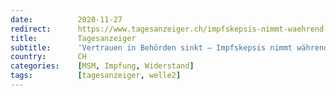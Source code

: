 ```yaml
---
date:          2020-11-27
redirect:      https://www.tagesanzeiger.ch/impfskepsis-nimmt-waehrend-der-zweiten-corona-welle-zu-876318794698
title:         Tagesanzeiger
subtitle:      'Vertrauen in Behörden sinkt – Impfskepsis nimmt während der zweiten Corona-Welle zu'
country:       CH
categories:    [MSM, Impfung, Widerstand]
tags:          [tagesanzeiger, welle2]
---
```

